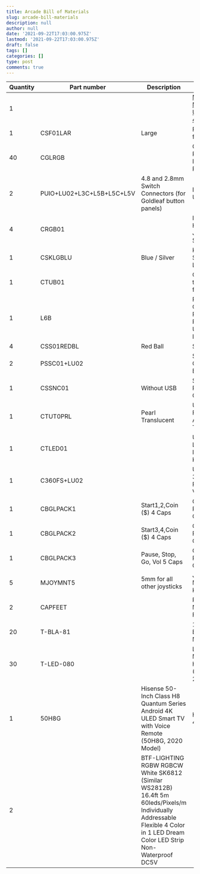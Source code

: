 ```yaml
---
title: Arcade Bill of Materials
slug: arcade-bill-materials
description: null
author: null
date: '2021-09-22T17:03:00.975Z'
lastmod: '2021-09-22T17:03:00.975Z'
draft: false
tags: []
categories: []
type: post
comments: true
---
```


Quantity | Part number | Description | Name | Cost
--- | --- | --- | --- | ---
1 | | | [Mega Monster Upright 49" 4 Player Kit](https://www.monsterarcades.com/copy-of-pedestal-arcade-4-player-ki) | $925.00
1 | CSF01LAR | Large | Flyweight for SpinTrak | $10.00
40 | CGLRGB | | GoldLeaf RGB Illuminated Pushbuttons | $5.50
2 | PUIO+LU02+L3C+L5B+L5C+L5V | 4.8 and 2.8mm Switch Connectors (for Goldleaf button panels) | I-PAC Ultimate I/O | $99.00
4 | CRGB01 | | Illuminated Handles for J-STIK, ServoStik | $36.00
1 | CSKLGBLU | Blue / Silver | Knobs for SpinTrak Large | $12.00
1 | CTUB01 | | Optional trim bezel for U-Trak | $5.00
1 | L6B | | Player 3-4 Connections Pack for I-PAC Ultimate I/O Interface | $19.00
4 | CSS01REDBL | Red Ball | ServoStik | $39.00
2 | PSSC01+LU02 | | ServoStik Control Board | $29.00
1 | CSSNC01 | Without USB | SpinTrak Rotary Control | $62.00
1 | CTUT0PRL | Pearl Translucent| U-Trak Flushmount Arcade Trackball | $79.00
1 | CTLED01 | | U-Trak RGB LED Illumination Kit | $35.00
1 | C360FS+LU02 | | UltraStik 360FS Flight Stick Version | $79.00
1 | CBGLPACK1 | Start1,2,Coin ($) 4 Caps | GoldLeaf RGB Logo Cap Packs | $7.00
1 | CBGLPACK2 | Start3,4,Coin ($) 4 Caps | GoldLeaf RGB Logo Cap Packs | $7.00
1 | CBGLPACK3 | Pause, Stop, Go, Vol 5 Caps | GoldLeaf RGB Logo Cap Packs | $7.00
5 | MJOYMNT5 | 5mm for all other joysticks | Joystick Mounting Kits | $9.00
2 | CAPFEET | | PCB Mounting Feet | $4.00
20 | T-BLA-81 | | 13/16" Black T-Molding | 
30 | T-LED-080 | | LED T-Molding Housing (0.80in, 20mm) | 
1 | 50H8G | Hisense 50-Inch Class H8 Quantum Series Android 4K ULED Smart TV with Voice Remote (50H8G, 2020 Model) | Hisense 50" 4k TV | $429.99
2 | |  BTF-LIGHTING RGBW RGBCW White SK6812 (Similar WS2812B) 16.4ft 5m 60leds/Pixels/m Individually Addressable Flexible 4 Color in 1 LED Dream Color LED Strip Non-Waterproof DC5V | | $52.88
